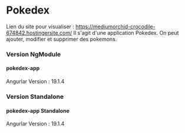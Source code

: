 # Pokedex
Lien du site pour visualiser : https://mediumorchid-crocodile-674842.hostingersite.com/
Il s'agit d'une application Pokedex. 
On peut ajouter, modifier et supprimer des pokemons.

### Version NgModule
#### pokedex-app
Angurlar Version : 19.1.4


### Version Standalone
#### pokedex-app Standalone
Angurlar Version : 19.1.4
